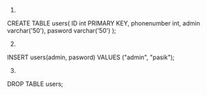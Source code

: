 1)
CREATE TABLE users(
	ID int PRIMARY KEY,
  	phonenumber int,
	admin varchar('50'),
	pasword varchar('50')
);

2)
INSERT users(admin, pasword)
VALUES ("admin", "pasik");

3)
DROP TABLE users;
